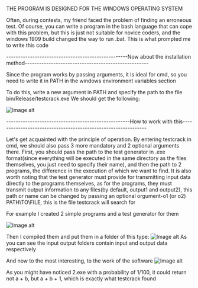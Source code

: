 THE PROGRAM IS DESIGNED FOR THE WINDOWS OPERATING SYSTEM

Often, during contests, my friend faced the problem of finding an erroneous test.
Of course, you can write a program in the bash language that can cope with this problem, but this is just not suitable for novice coders, and the windows 1909 build changed the way to run .bat. This is what prompted me to write this code

---------------------------------------------------Now about the installation method----------------------------------------------------

Since the program works by passing arguments, it is ideal for cmd, so you need to write it in PATH in the windows environment variables section

To do this, write a new argument in PATH and specify the path to the file bin/Release/testcrack.exe
We should get the following:

![Image alt](https://sun9-59.userapi.com/c857232/v857232827/1af639/_GYSnKHRjPs.jpg)


----------------------------------------------------How to work with this---------------------------------------------------------------

Let's get acquainted with the principle of operation. By entering testcrack in cmd, we should also pass 3 more mandatory and 2 optional arguments there. First, you should pass the path to the test generator in .exe format(since everything will be executed in the same directory as the files themselves, you just need to specify their name), and then the path to 2 programs, the difference in the execution of which we want to find. It is also worth noting that the test generator must provide for transmitting input data directly to the programs themselves, as for the programs, they must transmit output information to any files(by default, output1 and output2), this path or name can be changed by passing an optional orgument-o1 (or o2) PATH\TO\FILE, this is the file testcrack will search for

For example I created 2 simple programs and a test generator for them

![Image alt](https://sun9-53.userapi.com/c858016/v858016702/2052f4/e4TS59g5l7M.jpg)


Then I compiled them and put them in a folder of this type:
![Image alt](https://sun9-17.userapi.com/c858016/v858016702/2052b5/Kw7D0uIc-T8.jpg)
As you can see the input output folders contain input and output data respectively



And now to the most interesting, to the work of the software
![Image alt](https://sun9-37.userapi.com/c858016/v858016702/205307/oq2CS3pr8J4.jpg)

As you might have noticed 2.exe with a probability of 1/100, it could return not a + b, but a + b + 1, which is exactly what testcrack found


